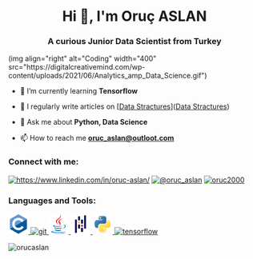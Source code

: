 <h1 align="center">Hi 👋, I'm Oruç ASLAN</h1>
<h3 align="center">A curious Junior Data Scientist from Turkey</h3>
(img align="right" alt="Coding" width="400" src="https://digitalcreativemind.com/wp-content/uploads/2021/06/Analytics_amp_Data_Science.gif")


- 🌱 I’m currently learning **Tensorflow**

- 📝 I regularly write articles on [[Data Stractures](https://medium.com/@oruc_aslan)]([Data Stractures](https://medium.com/@oruc_aslan))

- 💬 Ask me about **Python, Data Science**

- 📫 How to reach me **oruc_aslan@outloot.com**

<h3 align="left">Connect with me:</h3>
<p align="left">
<a href="https://linkedin.com/in/https://www.linkedin.com/in/oruc-aslan/" target="blank"><img align="center" src="https://raw.githubusercontent.com/rahuldkjain/github-profile-readme-generator/master/src/images/icons/Social/linked-in-alt.svg" alt="https://www.linkedin.com/in/oruc-aslan/" height="30" width="40" /></a>
<a href="https://medium.com/@oruc_aslan" target="blank"><img align="center" src="https://raw.githubusercontent.com/rahuldkjain/github-profile-readme-generator/master/src/images/icons/Social/medium.svg" alt="@oruc_aslan" height="30" width="40" /></a>
<a href="https://www.hackerrank.com/oruc2000" target="blank"><img align="center" src="https://raw.githubusercontent.com/rahuldkjain/github-profile-readme-generator/master/src/images/icons/Social/hackerrank.svg" alt="oruc2000" height="30" width="40" /></a>
</p>

<h3 align="left">Languages and Tools:</h3>
<p align="left"> <a href="https://www.cprogramming.com/" target="_blank" rel="noreferrer"> <img src="https://raw.githubusercontent.com/devicons/devicon/master/icons/c/c-original.svg" alt="c" width="40" height="40"/> </a> <a href="https://git-scm.com/" target="_blank" rel="noreferrer"> <img src="https://www.vectorlogo.zone/logos/git-scm/git-scm-icon.svg" alt="git" width="40" height="40"/> </a> <a href="https://www.java.com" target="_blank" rel="noreferrer"> <img src="https://raw.githubusercontent.com/devicons/devicon/master/icons/java/java-original.svg" alt="java" width="40" height="40"/> </a> <a href="https://pandas.pydata.org/" target="_blank" rel="noreferrer"> <img src="https://raw.githubusercontent.com/devicons/devicon/2ae2a900d2f041da66e950e4d48052658d850630/icons/pandas/pandas-original.svg" alt="pandas" width="40" height="40"/> </a> <a href="https://www.python.org" target="_blank" rel="noreferrer"> <img src="https://raw.githubusercontent.com/devicons/devicon/master/icons/python/python-original.svg" alt="python" width="40" height="40"/> </a> <a href="https://www.tensorflow.org" target="_blank" rel="noreferrer"> <img src="https://www.vectorlogo.zone/logos/tensorflow/tensorflow-icon.svg" alt="tensorflow" width="40" height="40"/> </a> </p>

<p><img align="center" src="https://github-readme-streak-stats.herokuapp.com/?user=orucaslan&" alt="orucaslan" /></p>
